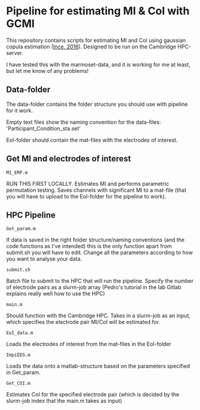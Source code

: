 Pipeline for estimating MI & CoI with GCMI
=====================================================
This repository contains scripts for estimating MI and CoI using gaussian copula estimation ([Ince, 2016](https://onlinelibrary.wiley.com/doi/full/10.1002/hbm.23471)). Designed to be run on the Cambridge HPC-server.

I have tested this with the marmoset-data, and it is working for me at least, but let me know of any problems!

Data-folder
----------------------------

The data-folder contains the folder structure you should use with pipeline for it work. 

Empty text files show the naming convention for the data-files: 'Participant_Condition_sta.set'

EoI-folder should contain the mat-files with the electrodes of interest. 


Get MI and electrodes of interest
----------------------------
```
MI_ERP.m
```
RUN THIS FIRST LOCALLY. Estimates MI and performs parametric permutation testing. Saves channels with significant MI to a mat-file (that you will have to upload to the EoI-folder for the pipeline to work).

HPC Pipeline
----------------------------
```
Get_param.m
```
If data is saved in the right folder structure/naming conventions (and the code functions as I've intended) this is the only function apart from submit.sh you will have to edit. Change all the parameters according to how you want to analyse your data.

```
submit.sh
```
Batch file to submit to the HPC that will run the pipeline. Specify the number of electrode pairs as a slurm-job array (Pedro's tutorial in the lab Gitlab explains really well how to use the HPC)
```
main.m
```
Should function with the Cambridge HPC. Takes in a slurm-job as an input, which specifies the electrode pair MI/CoI will be estimated for.

```
EoI_data.m
```
Loads the electrodes of interest from the mat-files in the EoI-folder

```
ImpiEEG.m
```
Loads the data onto a matlab-structure based on the parameters specified in Get_param.

```
Get_COI.m
```
Estimates CoI for the specified electrode pair (which is decided by the slurm-job index that the main.m takes as input)
